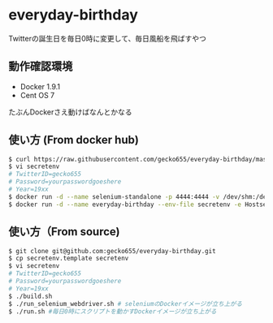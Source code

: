 # everyday-birthday

Twitterの誕生日を毎日0時に変更して、毎日風船を飛ばすやつ

## 動作確認環境
- Docker 1.9.1
- Cent OS 7

たぶんDockerさえ動けばなんとかなる

## 使い方 (From docker hub)
```bash
$ curl https://raw.githubusercontent.com/gecko655/everyday-birthday/master/secretenv.template > secretenv
$ vi secretenv
# TwitterID=gecko655
# Password=yourpasswordgoeshere
# Year=19xx
$ docker run -d --name selenium-standalone -p 4444:4444 -v /dev/shm:/dev/shm selenium/standalone-chrome:latest
$ docker run -d --name everyday-birthday --env-file secretenv -e Hostserver_Hostname=`hostname` gecko655/everyday-birthday
```

## 使い方（From source)
```bash
$ git clone git@github.com:gecko655/everyday-birthday.git
$ cp secretenv.template secretenv
$ vi secretenv
# TwitterID=gecko655
# Password=yourpasswordgoeshere
# Year=19xx
$ ./build.sh
$ ./run_selenium_webdriver.sh # seleniumのDockerイメージが立ち上がる
$ ./run.sh #毎日0時にスクリプトを動かすDockerイメージが立ち上がる
```


